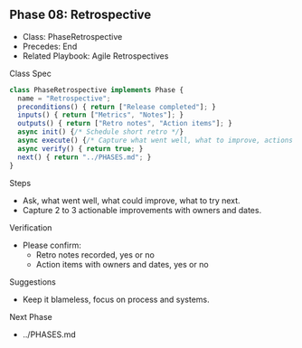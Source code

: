 ## Phase 08: Retrospective

- Class: PhaseRetrospective
- Precedes: End
- Related Playbook: Agile Retrospectives

Class Spec
```ts
class PhaseRetrospective implements Phase {
  name = "Retrospective";
  preconditions() { return ["Release completed"]; }
  inputs() { return ["Metrics", "Notes"]; }
  outputs() { return ["Retro notes", "Action items"]; }
  async init() {/* Schedule short retro */}
  async execute() {/* Capture what went well, what to improve, actions */}
  async verify() { return true; }
  next() { return "../PHASES.md"; }
}
```

Steps
- Ask, what went well, what could improve, what to try next.
- Capture 2 to 3 actionable improvements with owners and dates.

Verification
- Please confirm:
  - Retro notes recorded, yes or no
  - Action items with owners and dates, yes or no

Suggestions
- Keep it blameless, focus on process and systems.

Next Phase
- ../PHASES.md